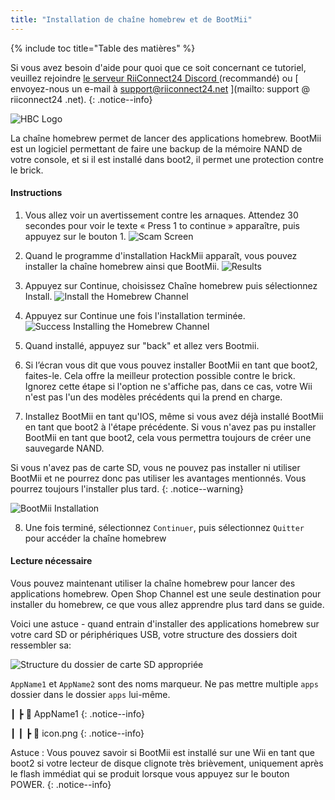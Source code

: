 ```yaml
---
title: "Installation de chaîne homebrew et de BootMii"
---
```


{% include toc title="Table des matières" %}

Si vous avez besoin d'aide pour quoi que ce soit concernant ce tutoriel, veuillez rejoindre [ le serveur RiiConnect24 Discord ](https://discord.gg/rc24) (recommandé) ou \[ envoyez-nous un e-mail à support@riiconnect24.net \](mailto: support @ riiconnect24 .net).
{: .notice--info}

![HBC Logo](/images/hbc.png)

La chaîne homebrew permet de lancer des applications homebrew. BootMii est un logiciel permettant de faire une backup de la mémoire NAND de votre console, et si il est installé dans boot2, il permet une protection contre le brick.

#### Instructions

1. Vous allez voir un avertissement contre les arnaques. Attendez 30 secondes pour voir le texte « Press 1 to continue » apparaître, puis appuyez sur le bouton 1. ![Scam Screen](/images/Wii/ScamScreen.png)

2. Quand le programme d'installation HackMii apparaît, vous pouvez installer la chaîne homebrew ainsi que BootMii. ![Results](/images/Wii/Results.png)

3. Appuyez sur Continue, choisissez Chaîne homebrew puis sélectionnez Install. ![Install the Homebrew Channel](/images/Wii/InstallHomebrewChannel.png)

4. Appuyez sur Continue une fois l'installation terminée. ![Success Installing the Homebrew Channel](/images/Wii/SuccessHBC.png)

5. Quand installé, appuyez sur "back" et allez vers Bootmii.
6. Si l’écran vous dit que vous pouvez installer BootMii en tant que boot2, faites-le. Cela offre la meilleur protection possible contre le brick. Ignorez cette étape si l'option ne s'affiche pas, dans ce cas, votre Wii n'est pas l'un des modèles précédents qui la prend en charge.
7. Installez BootMii en tant qu'IOS, même si vous avez déjà installé BootMii en tant que boot2 à l'étape précédente. Si vous n'avez pas pu installer BootMii en tant que boot2, cela vous permettra toujours de créer une sauvegarde NAND.

Si vous n'avez pas de carte SD, vous ne pouvez pas installer ni utiliser BootMii et ne pourrez donc pas utiliser les avantages mentionnés. Vous pourrez toujours l'installer plus tard.
{: .notice--warning}

![BootMii Installation](/images/Wii/InstallBootMii.png)

8. Une fois terminé, sélectionnez `Continuer`, puis sélectionnez `Quitter` pour accéder la chaîne homebrew

#### Lecture nécessaire

Vous pouvez maintenant utiliser la chaîne homebrew pour lancer des applications homebrew. Open Shop Channel est une seule destination pour installer du homebrew, ce que vous allez apprendre plus tard dans se guide.

Voici une astuce - quand entrain d'installer des applications homebrew sur votre card SD or périphériques USB, votre structure des dossiers doit ressembler sa:

![Structure du dossier de carte SD appropriée](images/Wii/FolderStructure.png)

`AppName1` et `AppName2` sont des noms marqueur. Ne pas mettre multiple `apps` dossier dans le dossier `apps` lui-même.

┃ ┣ 📂 AppName1
{: .notice--info}

┃ ┃ ┣ 📄 icon.png
{: .notice--info}

Astuce : Vous pouvez savoir si BootMii est installé sur une Wii en tant que boot2 si votre lecteur de disque clignote très brièvement, uniquement après le flash immédiat qui se produit lorsque vous appuyez sur le bouton POWER.
{: .notice--info}
